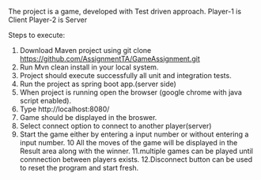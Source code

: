 The project is a game, developed  with Test driven approach.
Player-1 is Client
Player-2 is Server

Steps to execute:

1. Download Maven project using git clone https://github.com/AssignmentTA/GameAssignment.git
2. Run Mvn clean install in your local system.
3. Project should execute successfully all unit and integration tests.
4. Run the project as spring boot app.(server side)
5. When project is running open the browser (google chrome with java script enabled).
6. Type http://localhost:8080/  
7. Game should be displayed in the broswer.
8. Select connect option to connect to another player(server)
9. Start the game either by entering a input number or without entering a input number.
10 All the moves of the game will be displayed in the Result area along with the winner.
11.multiple games can be played until connnection between players exists.
12.Disconnect button can be used to reset the program and start fresh.
